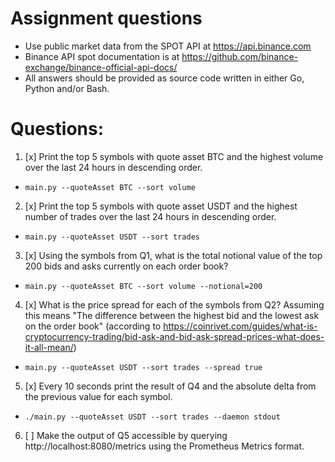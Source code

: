 # Assignment questions
- Use public market data from the SPOT API at https://api.binance.com
- Binance API spot documentation is at https://github.com/binance-exchange/binance-official-api-docs/
- All answers should be provided as source code written in either Go, Python and/or Bash.

# Questions:
1. [x] Print the top 5 symbols with quote asset BTC and the highest volume over the last 24 hours in descending order.
  - `main.py --quoteAsset BTC --sort volume`
2. [x] Print the top 5 symbols with quote asset USDT and the highest number of trades over the last 24 hours in descending order.
  - `main.py --quoteAsset USDT --sort trades`
3. [x] Using the symbols from Q1, what is the total notional value of the top 200 bids and asks currently on each order book?
  - `main.py --quoteAsset BTC --sort volume --notional=200`
4. [x] What is the price spread for each of the symbols from Q2?
       Assuming this means "The difference between the highest bid and the lowest ask on the order book"
       (according to https://coinrivet.com/guides/what-is-cryptocurrency-trading/bid-ask-and-bid-ask-spread-prices-what-does-it-all-mean/)
  - `main.py --quoteAsset USDT --sort trades --spread true`
5. [x] Every 10 seconds print the result of Q4 and the absolute delta from the previous value for each symbol.
  - `./main.py --quoteAsset USDT --sort trades --daemon stdout`
6. [ ] Make the output of Q5 accessible by querying http://localhost:8080/metrics using the Prometheus Metrics format.
